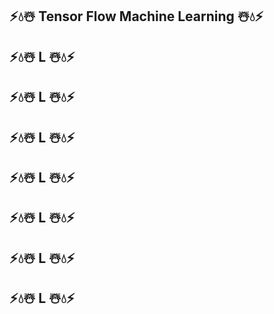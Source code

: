 ## ⚡💧☃️ Tensor Flow Machine Learning ☃️💧⚡ 

## ⚡💧☃️ L ☃️💧⚡ 
## ⚡💧☃️ L ☃️💧⚡ 
## ⚡💧☃️ L ☃️💧⚡ 
## ⚡💧☃️ L ☃️💧⚡ 
## ⚡💧☃️ L ☃️💧⚡ 
## ⚡💧☃️ L ☃️💧⚡ 
## ⚡💧☃️ L ☃️💧⚡ 
